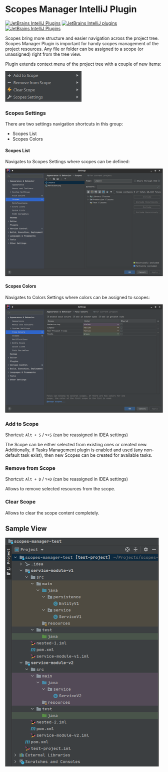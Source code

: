 # Scopes Manager IntelliJ Plugin

[![JetBrains IntelliJ Plugins](https://img.shields.io/jetbrains/plugin/v/14987-scopes-manager)](https://plugins.jetbrains.com/plugin/14987-scopes-manager)
[![JetBrains IntelliJ plugins](https://img.shields.io/jetbrains/plugin/d/14987-scopes-manager)](https://plugins.jetbrains.com/plugin/14987-scopes-manager)
[![JetBrains IntelliJ Plugins](https://img.shields.io/jetbrains/plugin/r/rating/14987-scopes-manager)](https://plugins.jetbrains.com/plugin/14987-scopes-manager)

Scopes bring more structure and easier navigation across the project tree. 
Scopes Manager Plugin is important for handy scopes management of the project resources.
Any file or folder can be assigned to a scope (or unassigned) right from the tree view.

Plugin extends context menu of the project tree with a couple of new items:

![context menu](./docs/menu-items.png)

### Scopes Settings

There are two settings navigation shortcuts in this group:
* Scopes List
* Scopes Colors

#### Scopes List

Navigates to Scopes Settings where scopes can be defined:

![scopes list](./docs/scopes-configuration.png)

#### Scopes Colors

Navigates to Colors Settings where colors can be assigned to scopes:

![scopes list](./docs/colors-configuration.png)

### Add to Scope

Shortcut: `Alt + S` / `⌥+S` (can be reassigned in IDEA settings)

The Scope can be either selected from existing ones or created new.
Additionally, if Tasks Management plugin is enabled and used (any non-default task exist),
then new Scopes can be created for available tasks.

### Remove from Scope

Shortcut: `Alt + D` / `⌥+D` (can be reassigned in IDEA settings)

Allows to remove selected resources from the scope.

### Clear Scope

Allows to clear the scope content completely.

## Sample View

![legacy scope](docs/assigned-scopes.png)
